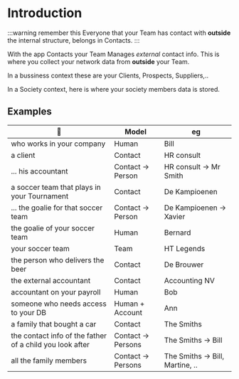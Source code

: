 # Introduction

:::warning remember this
Everyone that your Team has contact with **outside** the internal structure, belongs in Contacts.
:::

With the app Contacts your Team Manages *external* contact info. This is where you collect your network data from **outside** your Team.

In a bussiness context these are your Clients, Prospects, Suppliers,.. 

In a Society context, here is where your society members data is stored.

## Examples

| 👤  | Model | eg |
|--|-----|---|
| who works in your company | Human     | Bill  |
| a client | Contact   | HR consult |
| ... his accountant | Contact &rarr; Person     | HR consult &rarr; Mr Smith |
| a soccer team that plays in your Tournament | Contact    | De Kampioenen |
| ... the goalie for that soccer team | Contact &rarr; Person     | De Kampioenen &rarr; Xavier |
| the goalie of your soccer team | Human  | Bernard |
| your soccer team | Team  | HT Legends |
| the person who delivers the beer | Contact | De Brouwer |
| the external accountant | Contact  | Accounting NV |
| accountant on your payroll | Human  | Bob |
| someone who needs access to your DB | Human + Account  | Ann |
| a family that bought a car | Contact  | The Smiths |
| the contact info of the father of a child you look after | Contact &rarr; Persons | The Smiths &rarr; Bill |
| all the family members | Contact &rarr; Persons  | The Smiths &rarr; Bill, Martine, .. |



